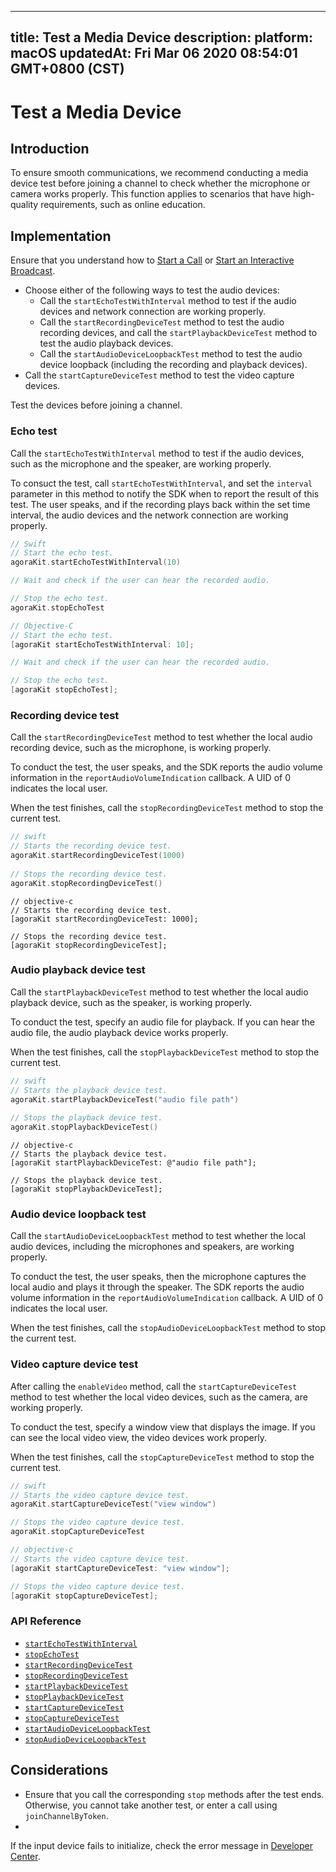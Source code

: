 
---
title: Test a Media Device
description: 
platform: macOS
updatedAt: Fri Mar 06 2020 08:54:01 GMT+0800 (CST)
---
# Test a Media Device
## Introduction

To ensure smooth communications, we recommend conducting a media device test before joining a channel to check whether the microphone or camera works properly. This function applies to scenarios that have high-quality requirements, such as online education.

## Implementation

Ensure that you understand how to [Start a Call](../../en/Audio%20Broadcast/start_call_mac.md) or [Start an Interactive Broadcast](../../en/Audio%20Broadcast/start_live_mac.md).

- Choose either of the following ways to test the audio devices:
	- Call the `startEchoTestWithInterval` method to test if the audio devices and network connection are working properly.
	- Call the `startRecordingDeviceTest` method to test the audio recording devices, and call the `startPlaybackDeviceTest` method to test the audio playback devices.
	- Call the `startAudioDeviceLoopbackTest` method to test the audio device loopback (including the recording and playback devices).
- Call the `startCaptureDeviceTest` method to test the video capture devices.

<div class="alert note">Test the devices before joining a channel.</div>

### Echo test

Call the `startEchoTestWithInterval` method to test if the audio devices, such as the microphone and the speaker, are working properly.

To consuct the test, call `startEchoTestWithInterval`, and set the `interval` parameter in this method to notify the SDK when to report the result of this test. The user speaks, and if the recording plays back within the set time interval, the audio devices and the network connection are working properly.

```swift
// Swift
// Start the echo test.
agoraKit.startEchoTestWithInterval(10)

// Wait and check if the user can hear the recorded audio.

// Stop the echo test.
agoraKit.stopEchoTest
```

```objective-c
// Objective-C
// Start the echo test.
[agoraKit startEchoTestWithInterval: 10];

// Wait and check if the user can hear the recorded audio.

// Stop the echo test.
[agoraKit stopEchoTest];
```

### Recording device test

Call the `startRecordingDeviceTest` method to test whether the local audio recording device, such as the microphone, is working properly.

To conduct the test, the user speaks, and the SDK reports the audio volume information in the `reportAudioVolumeIndication` callback. A UID of 0 indicates the local user.

When the test finishes, call the `stopRecordingDeviceTest` method to stop the current test.

```swift	
// swift
// Starts the recording device test.
agoraKit.startRecordingDeviceTest(1000)
	
// Stops the recording device test.
agoraKit.stopRecordingDeviceTest()
```

```oc
// objective-c
// Starts the recording device test.
[agoraKit startRecordingDeviceTest: 1000];

// Stops the recording device test.
[agoraKit stopRecordingDeviceTest];
```

### Audio playback device test

Call the `startPlaybackDeviceTest` method to test whether the local audio playback device, such as the speaker, is working properly.

To conduct the test, specify an audio file for playback. If you can hear the audio file, the audio playback device works properly.

When the test finishes, call the `stopPlaybackDeviceTest` method to stop the current test.

```swift
// swift
// Starts the playback device test.
agoraKit.startPlaybackDeviceTest("audio file path")
	
// Stops the playback device test.
agoraKit.stopPlaybackDeviceTest()
```

```oc
// objective-c
// Starts the playback device test.
[agoraKit startPlaybackDeviceTest: @"audio file path"];

// Stops the playback device test.
[agoraKit stopPlaybackDeviceTest];
```

### Audio device loopback test

Call the `startAudioDeviceLoopbackTest` method to test whether the local audio devices, including the microphones and speakers, are working properly.

To conduct the test, the user speaks, then the microphone captures the local audio and plays it through the speaker. The SDK reports the audio volume information in the `reportAudioVolumeIndication` callback. A UID of 0 indicates the local user.

When the test finishes, call the `stopAudioDeviceLoopbackTest` method to stop the current test.

### Video capture device test

After calling the `enableVideo` method, call the `startCaptureDeviceTest` method to test whether the local video devices, such as the camera, are working properly.

To conduct the test, specify a window view that displays the image. If you can see the local video view, the video devices work properly.

When the test finishes, call the `stopCaptureDeviceTest` method to stop the current test.

```swift
// swift
// Starts the video capture device test.
agoraKit.startCaptureDeviceTest("view window")

// Stops the video capture device test.
agoraKit.stopCaptureDeviceTest
```

```objective-c
// objective-c
// Starts the video capture device test.
[agoraKit startCaptureDeviceTest: "view window"];

// Stops the video capture device test.
[agoraKit stopCaptureDeviceTest];
```

### API Reference

* [`startEchoTestWithInterval`](https://docs.agora.io/en/Audio%20Broadcast/API%20Reference/oc/Classes/AgoraRtcEngineKit.html#//api/name/startEchoTestWithInterval:successBlock:)
* [`stopEchoTest`](https://docs.agora.io/en/Audio%20Broadcast/API%20Reference/oc/Classes/AgoraRtcEngineKit.html#//api/name/stopEchoTest)
* [`startRecordingDeviceTest`](https://docs.agora.io/en/Audio%20Broadcast/API%20Reference/oc/Classes/AgoraRtcEngineKit.html#//api/name/stopRecordingDeviceTest)
* [`stopRecordingDeviceTest`](https://docs.agora.io/en/Audio%20Broadcast/API%20Reference/oc/Classes/AgoraRtcEngineKit.html#//api/name/stopRecordingDeviceTest)
* [`startPlaybackDeviceTest`](https://docs.agora.io/en/Audio%20Broadcast/API%20Reference/oc/Classes/AgoraRtcEngineKit.html#//api/name/startPlaybackDeviceTest:)
* [`stopPlaybackDeviceTest`](https://docs.agora.io/en/Audio%20Broadcast/API%20Reference/oc/Classes/AgoraRtcEngineKit.html#//api/name/stopPlaybackDeviceTest)
* [`startCaptureDeviceTest`](https://docs.agora.io/en/Audio%20Broadcast/API%20Reference/oc/Classes/AgoraRtcEngineKit.html#//api/name/startCaptureDeviceTest:)
* [`stopCaptureDeviceTest`](https://docs.agora.io/en/Audio%20Broadcast/API%20Reference/oc/Classes/AgoraRtcEngineKit.html#//api/name/stopCaptureDeviceTest)
* [`startAudioDeviceLoopbackTest`](https://docs.agora.io/en/Audio%20Broadcast/API%20Reference/oc/Classes/AgoraRtcEngineKit.html#//api/name/startAudioDeviceLoopbackTest:)
* [`stopAudioDeviceLoopbackTest`](https://docs.agora.io/en/Audio%20Broadcast/API%20Reference/oc/Classes/AgoraRtcEngineKit.html#//api/name/stopAudioDeviceLoopbackTest)

## Considerations
- Ensure that you call the corresponding `stop` methods after the test ends. Otherwise, you cannot take another test, or enter a call using `joinChannelByToken`. 
- 
If the input device fails to initialize, check the error message in [Developer Center](https://docs.agora.io/en/Audio%20Broadcast/API%20Reference/oc/Constants/AgoraErrorCode.html).
